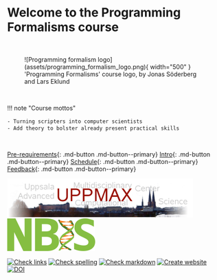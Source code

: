# Welcome to the Programming Formalisms course

<br/>

<figure markdown="span">
  ![Programming formalism logo](assets/programming_formalism_logo.png){ width="500" }
  <figcaption>'Programming Formalisms' course logo, by Jonas Söderberg and Lars Eklund</figcaption>
</figure>

<br/>

!!! note "Course mottos"

    - Turning scripters into computer scientists
    - Add theory to bolster already present practical skills

<br/>


[Pre-requirements](prereqs.md){: .md-button .md-button--primary}
[Intro](intro.md){: .md-button .md-button--primary}
[Schedule](schedule.md){: .md-button .md-button--primary}
[Feedback](misc/feedback.md){: .md-button .md-button--primary}


![The UPPMAX logo](assets/uppmax_logo_50.png)
![The NBIS logo](assets/nbis_green_logo_25.png)

<!-- markdownlint-disable MD013 --><!-- Badges cannot be split up over lines, hence will break 80 characters per line -->

[![Check links](https://github.com/UPPMAX/programming_formalisms/actions/workflows/check_links.yaml/badge.svg?branch=main)](https://github.com/UPPMAX/programming_formalisms/actions/workflows/check_links.yaml)
[![Check spelling](https://github.com/UPPMAX/programming_formalisms/actions/workflows/check_spelling.yaml/badge.svg?branch=main)](https://github.com/UPPMAX/programming_formalisms/actions/workflows/check_spelling.yaml)
[![Check markdown](https://github.com/UPPMAX/programming_formalisms/actions/workflows/check_markdown.yaml/badge.svg?branch=main)](https://github.com/UPPMAX/programming_formalisms/actions/workflows/check_markdown.yaml)
[![Create website](https://github.com/UPPMAX/programming_formalisms/actions/workflows/create_website.yaml/badge.svg?branch=main)](https://github.com/UPPMAX/programming_formalisms/actions/workflows/create_website.yaml)
[![DOI](https://zenodo.org/badge/549484381.svg)](https://doi.org/10.5281/zenodo.14591462)

<!-- markdownlint-enable MD013 -->
